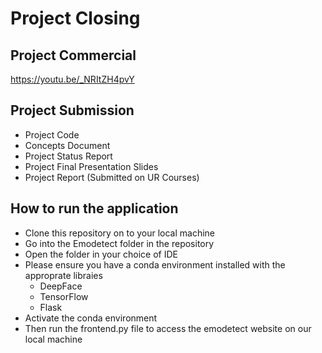 # Project Closing

## Project Commercial
https://youtu.be/_NRItZH4pvY

## Project Submission
- Project Code
- Concepts Document
- Project Status Report
- Project Final Presentation Slides
- Project Report (Submitted on UR Courses)

## How to run the application
- Clone this repository on to your local machine
- Go into the Emodetect folder in the repository
- Open the folder in your choice of IDE
- Please ensure you have a conda environment installed with the approprate libraies
  - DeepFace
  - TensorFlow
  - Flask
- Activate the conda environment 
- Then run the frontend.py file to access the emodetect website on our local machine   
